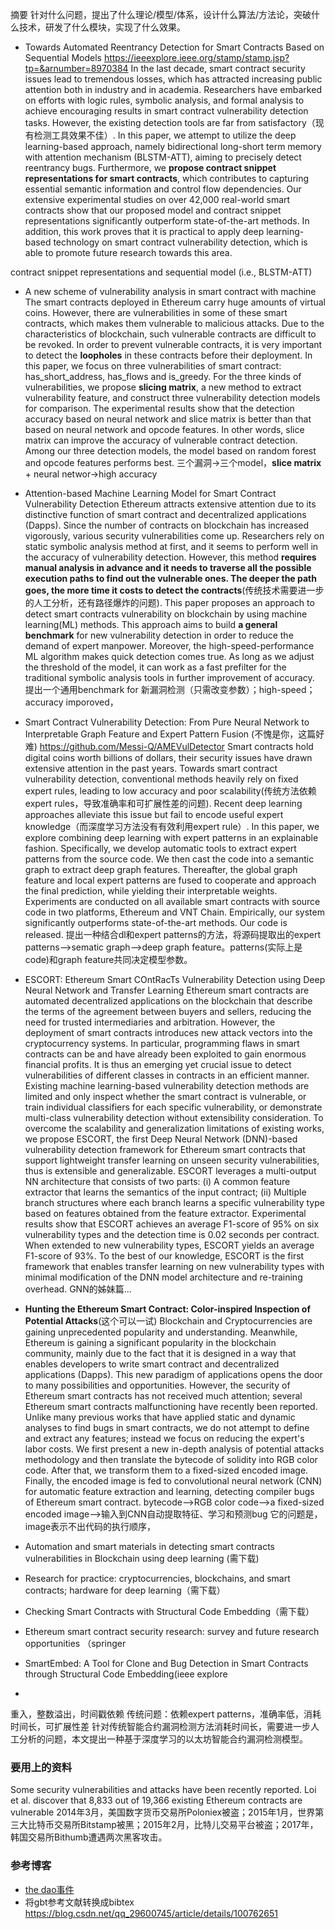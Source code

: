 摘要
针对什么问题，提出了什么理论/模型/体系，设计什么算法/方法论，突破什么技术，研发了什么模块，实现了什么效果。

- Towards Automated Reentrancy Detection for Smart Contracts Based on Sequential Models
https://ieeexplore.ieee.org/stamp/stamp.jsp?tp=&arnumber=8970384
In the last decade, smart contract security issues lead to tremendous losses, which has attracted increasing public attention both in industry and in academia. Researchers have embarked on efforts with logic rules, symbolic analysis, and formal analysis to achieve encouraging results in smart contract vulnerability detection tasks. However, the existing detection tools are far from satisfactory（现有检测工具效果不佳）. In this paper, we attempt to utilize the deep learning-based approach, namely bidirectional long-short term memory with attention mechanism (BLSTM-ATT), aiming to precisely detect reentrancy bugs. Furthermore, we **propose contract snippet representations for smart contracts**, which contributes to capturing essential semantic information and control flow dependencies. Our extensive experimental studies on over 42,000 real-world smart contracts show that our proposed model and contract snippet representations significantly outperform state-of-the-art methods. In addition, this work proves that it is practical to apply deep learning-based technology on smart contract vulnerability detection, which is able to promote future research towards this area.

contract snippet representations and sequential model (i.e., BLSTM-ATT)

- A new scheme of vulnerability analysis in smart contract with machine 
The smart contracts deployed in Ethereum carry huge amounts of virtual coins. However, there are vulnerabilities in some of these smart contracts, which makes them vulnerable to malicious attacks. Due to the characteristics of blockchain, such vulnerable contracts are difficult to be revoked. In order to prevent vulnerable contracts, it is very important to detect the **loopholes** in these contracts before their deployment. In this paper, we focus on three vulnerabilities of smart contract: has_short_address, has_flows and is_greedy. For the three kinds of vulnerabilities, we propose **slicing matrix**, a new method to extract vulnerability feature, and construct three vulnerability detection models for comparison. The experimental results show that the detection accuracy based on neural network and slice matrix is better than that based on neural network and opcode features. In other words, slice matrix can improve the accuracy of vulnerable contract detection. Among our three detection models, the model based on random forest and opcode features performs best.
三个漏洞->三个model，**slice matrix** + neural networ->high accuracy

- Attention-based Machine Learning Model for Smart Contract Vulnerability Detection
Ethereum attracts extensive attention due to its distinctive function of smart contract and decentralized applications (Dapps). Since the number of contracts on blockchain has increased vigorously, various security vulnerabilities come up. Researchers rely on static symbolic analysis method at first, and it seems to perform well in the accuracy of vulnerability detection. However, this method **requires manual analysis in advance and it needs to traverse all the possible execution paths to find out the vulnerable ones. The deeper the path goes, the more time it costs to detect the contracts**(传统技术需要进一步的人工分析，还有路径爆炸的问题). This paper proposes an approach to detect smart contracts vulnerability on blockchain by using machine learning(ML) methods. This approach aims to build **a general benchmark** for new vulnerability detection in order to reduce the demand of expert manpower. Moreover, the high-speed-performance ML algorithm makes quick detection comes true. As long as we adjust the threshold of the model, it can work as a fast prefilter for the traditional symbolic analysis tools in further improvement of accuracy.
提出一个通用benchmark for 新漏洞检测（只需改变参数）；high-speed；accuracy imporoved，

- Smart Contract Vulnerability Detection: From Pure Neural Network to Interpretable Graph Feature and Expert Pattern Fusion (不愧是你，这篇好难)
https://github.com/Messi-Q/AMEVulDetector
Smart contracts hold digital coins worth billions of dollars, their security issues have drawn extensive attention in the past years. Towards smart contract vulnerability detection, conventional methods heavily rely on fixed expert rules, leading to low accuracy and poor scalability(传统方法依赖expert rules，导致准确率和可扩展性差的问题). Recent deep learning approaches alleviate this issue but fail to encode useful expert knowledge（而深度学习方法没有有效利用expert rule）. In this paper, we explore combining deep learning with expert patterns in an explainable fashion. Specifically, we develop automatic tools to extract expert patterns from the source code. We then cast the code into a semantic graph to extract deep graph features. Thereafter, the global graph feature and local expert patterns are fused to cooperate and approach the final prediction, while yielding their interpretable weights. Experiments are conducted on all available smart contracts with source code in two platforms, Ethereum and VNT Chain. Empirically, our system significantly outperforms state-of-the-art methods. Our code is released.
提出一种结合dl和expert patterns的方法，将源码提取出的expert patterns——>sematic graph——>deep graph feature。patterns(实际上是code)和graph feature共同决定模型参数。

- ESCORT: Ethereum Smart COntRacTs Vulnerability Detection using Deep Neural Network and Transfer Learning
Ethereum smart contracts are automated decentralized applications on the blockchain that describe the terms of the agreement between buyers and sellers, reducing the need for trusted intermediaries and arbitration. However, the deployment of smart contracts introduces new attack vectors into the cryptocurrency systems. In particular, programming flaws in smart contracts can be and have already been exploited to gain enormous financial profits. It is thus an emerging yet crucial issue to detect vulnerabilities of different classes in contracts in an efficient manner. Existing machine learning-based vulnerability detection methods are limited and only inspect whether the smart contract is vulnerable, or train individual classifiers for each specific vulnerability, or demonstrate multi-class vulnerability detection without extensibility consideration. To overcome the scalability and generalization limitations of existing works, we propose ESCORT, the first Deep Neural Network (DNN)-based vulnerability detection framework for Ethereum smart contracts that support lightweight transfer learning on unseen security vulnerabilities, thus is extensible and generalizable. ESCORT leverages a multi-output NN architecture that consists of two parts: (i) A common feature extractor that learns the semantics of the input contract; (ii) Multiple branch structures where each branch learns a specific vulnerability type based on features obtained from the feature extractor. Experimental results show that ESCORT achieves an average F1-score of 95% on six vulnerability types and the detection time is 0.02 seconds per contract. When extended to new vulnerability types, ESCORT yields an average F1-score of 93%. To the best of our knowledge, ESCORT is the first framework that enables transfer learning on new vulnerability types with minimal modification of the DNN model architecture and re-training overhead.
GNN的姊妹篇...

- **Hunting the Ethereum Smart Contract: Color-inspired Inspection of Potential Attacks**(这个可以一试)
Blockchain and Cryptocurrencies are gaining unprecedented popularity and understanding. Meanwhile, Ethereum is gaining a significant popularity in the blockchain community, mainly due to the fact that it is designed in a way that enables developers to write smart contract and decentralized applications (Dapps). This new paradigm of applications opens the door to many possibilities and opportunities. However, the security of Ethereum smart contracts has not received much attention; several Ethereum smart contracts malfunctioning have recently been reported. Unlike many previous works that have applied static and dynamic analyses to find bugs in smart contracts, we do not attempt to define and extract any features; instead we focus on reducing the expert's labor costs. We first present a new in-depth analysis of potential attacks methodology and then translate the bytecode of solidity into RGB color code. After that, we transform them to a fixed-sized encoded image. Finally, the encoded image is fed to convolutional neural network (CNN) for automatic feature extraction and learning, detecting compiler bugs of Ethereum smart contract.
bytecode——>RGB color code——>a fixed-sized encoded image——>输入到CNN自动提取特征、学习和预测bug
它的问题是，image表示不出代码的执行顺序，


- Automation and smart materials in detecting smart contracts vulnerabilities in Blockchain using deep learning (需下载)
- Research for practice: cryptocurrencies, blockchains, and smart contracts; hardware for deep learning（需下载）
- Checking Smart Contracts with Structural Code Embedding（需下载）
- Ethereum smart contract security research: survey and future research opportunities （springer
- SmartEmbed: A Tool for Clone and Bug Detection in Smart Contracts through Structural Code Embedding(ieee explore
- 



重入，整数溢出，时间戳依赖
传统问题：依赖expert patterns，准确率低，消耗时间长，可扩展性差
针对传统智能合约漏洞检测方法消耗时间长，需要进一步人工分析的问题，本文提出一种基于深度学习的以太坊智能合约漏洞检测模型。

### 要用上的资料
Some security vulnerabilities and attacks have been recently reported. Loi et al. discover that 8,833 out of 19,366 existing
Ethereum contracts are vulnerable
2014年3月，美国数字货币交易所Poloniex被盗；2015年1月，世界第三大比特币交易所Bitstamp被黑；2015年2月，比特儿交易平台被盗；2017年，韩国交易所Bithumb遭遇两次黑客攻击。

### 参考博客
- [the dao事件](https://blog.csdn.net/mrRqAEr7ci9s2v0/article/details/84949088)
- 将gbt参考文献转换成bibtex https://blog.csdn.net/qq_29600745/article/details/100762651
